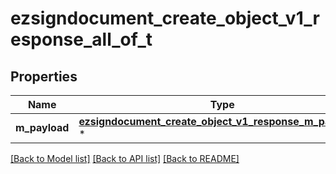 # ezsigndocument_create_object_v1_response_all_of_t

## Properties
Name | Type | Description | Notes
------------ | ------------- | ------------- | -------------
**m_payload** | [**ezsigndocument_create_object_v1_response_m_payload_t**](ezsigndocument_create_object_v1_response_m_payload.md) \* |  | 

[[Back to Model list]](../README.md#documentation-for-models) [[Back to API list]](../README.md#documentation-for-api-endpoints) [[Back to README]](../README.md)


